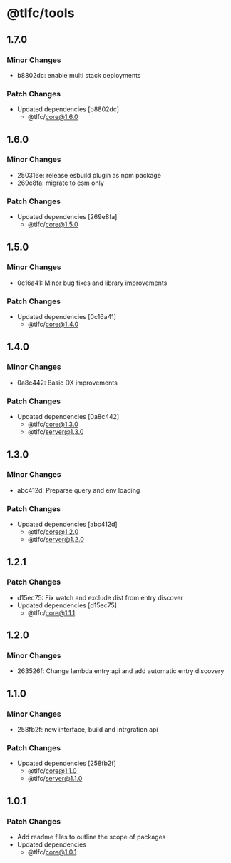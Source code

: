 # @tlfc/tools

## 1.7.0

### Minor Changes

- b8802dc: enable multi stack deployments

### Patch Changes

- Updated dependencies [b8802dc]
  - @tlfc/core@1.6.0

## 1.6.0

### Minor Changes

- 250316e: release esbuild plugin as npm package
- 269e8fa: migrate to esm only

### Patch Changes

- Updated dependencies [269e8fa]
  - @tlfc/core@1.5.0

## 1.5.0

### Minor Changes

- 0c16a41: Minor bug fixes and library improvements

### Patch Changes

- Updated dependencies [0c16a41]
  - @tlfc/core@1.4.0

## 1.4.0

### Minor Changes

- 0a8c442: Basic DX improvements

### Patch Changes

- Updated dependencies [0a8c442]
  - @tlfc/core@1.3.0
  - @tlfc/server@1.3.0

## 1.3.0

### Minor Changes

- abc412d: Preparse query and env loading

### Patch Changes

- Updated dependencies [abc412d]
  - @tlfc/core@1.2.0
  - @tlfc/server@1.2.0

## 1.2.1

### Patch Changes

- d15ec75: Fix watch and exclude dist from entry discover
- Updated dependencies [d15ec75]
  - @tlfc/core@1.1.1

## 1.2.0

### Minor Changes

- 263526f: Change lambda entry api and add automatic entry discovery

## 1.1.0

### Minor Changes

- 258fb2f: new interface, build and intrgration api

### Patch Changes

- Updated dependencies [258fb2f]
  - @tlfc/core@1.1.0
  - @tlfc/server@1.1.0

## 1.0.1

### Patch Changes

- Add readme files to outline the scope of packages
- Updated dependencies
  - @tlfc/core@1.0.1
